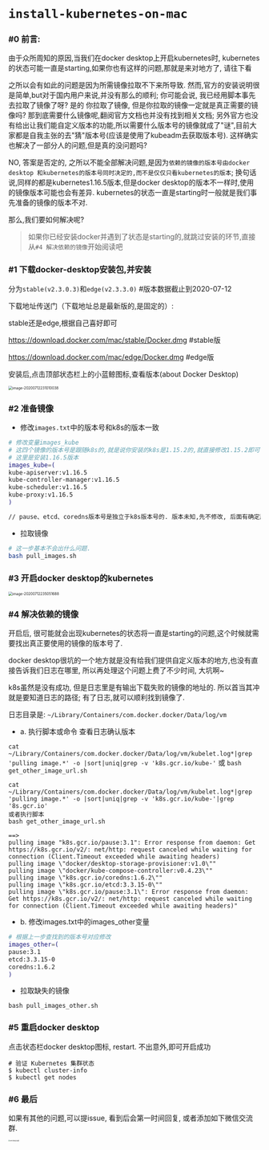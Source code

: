 # `install-kubernetes-on-mac`

### #0 前言:

由于众所周知的原因,当我们在docker desktop上开启kubernetes时, kubernetes的状态可能一直是starting,如果你也有这样的问题,那就是来对地方了, 请往下看

之所以会有如此的问题是因为所需镜像拉取不下来所导致. 然而,官方的安装说明很是简单,but对于国内用户来说,并没有那么的顺利; 你可能会说, 我已经用脚本事先去拉取了镜像了呀? 是的 你拉取了镜像, 但是你拉取的镜像一定就是真正需要的镜像吗? 那到底需要什么镜像呢,翻阅官方文档也并没有找到相关文档; 另外官方也没有给出让我们能自定义版本的功能,所以需要什么版本号的镜像就成了"谜",目前大家都是自我主张的去"猜"版本号(应该是使用了kubeadm去获取版本号). 这样确实也解决了一部分人的问题,但是真的没问题吗? 

NO, 答案是否定的, 之所以不能全部解决问题,是因为`依赖的镜像的版本号由docker desktop 和kubernetes的版本号同时决定的,而不是仅仅只看kubernetes的版本`; 换句话说,同样的都是kubernetes1.16.5版本,但是docker desktop的版本不一样时,使用的镜像版本可能也会有差异. kubernetes的状态一直是starting时一般就是我们事先准备的镜像的版本不对.

那么,我们要如何解决呢?

> 如果你已经安装docker并遇到了状态是starting的,就跳过安装的环节,直接从`#4 解决依赖的镜像`开始阅读吧

### #1 下载docker-desktop安装包,并安装

分为`stable(v2.3.0.3)`和`edge(v2.3.3.0)`  #版本数据截止到2020-07-12

下载地址传送门（下载地址总是最新版的,是固定的）:

 stable还是edge,根据自己喜好即可

https://download.docker.com/mac/stable/Docker.dmg  #stable版

https://download.docker.com/mac/edge/Docker.dmg    #edge版

安装后,点击顶部状态栏上的小蓝鲸图标,查看版本(about Docker Desktop)

<img src="https://note.youdao.com/yws/public/resource/bf8752018b5bf8e4d9b8185e121cbddb/xmlnote/30260C0367044C1C9C0AFF04BADDA727/12771" alt="image-20200712231010038" style="zoom:50%;" />

### #2 准备镜像

- 修改`images.txt`中的版本号和k8s的版本一致

```bash
# 修改变量images_kube
# 这四个镜像的版本号是跟随k8s的,就是说你安装的k8s是1.15.2的,就直接修改1.15.2即可
# 这里是安装1.16.5版本
images_kube=(
kube-apiserver:v1.16.5
kube-controller-manager:v1.16.5
kube-scheduler:v1.16.5
kube-proxy:v1.16.5
)

// pause、etcd、coredns版本号是独立于k8s版本号的. 版本未知,先不修改, 后面有确定版本的办法
```

- 拉取镜像

```bash
# 这一步基本不会出什么问题.
bash pull_images.sh
```
### #3 开启docker desktop的kubernetes

<img src="https://note.youdao.com/yws/public/resource/bf8752018b5bf8e4d9b8185e121cbddb/xmlnote/32BD0E3A398F468F840CCFFED61A2030/12770" alt="image-20200712235051688" style="zoom:50%;" />

### #4 解决依赖的镜像

开启后, 很可能就会出现kubernetes的状态将一直是starting的问题,这个时候就需要找出真正要使用的镜像的版本号了.

docker desktop很坑的一个地方就是没有给我们提供自定义版本的地方,也没有直接告诉我们日志在哪里, 所以再处理这个问题上费了不少时间, 大坑啊~

k8s虽然是没有成功, 但是日志里是有输出下载失败的镜像的地址的. 所以首当其冲就是要知道日志的路径; 有了日志,就可以顺利找到镜像了.

日志目录是: `~/Library/Containers/com.docker.docker/Data/log/vm`

- a. 执行脚本或命令 查看日志确认版本

`cat ~/Library/Containers/com.docker.docker/Data/log/vm/kubelet.log*|grep 'pulling image.*' -o |sort|uniq|grep -v 'k8s.gcr.io/kube-'`
或
`bash get_other_image_url.sh`

```
cat ~/Library/Containers/com.docker.docker/Data/log/vm/kubelet.log*|grep 'pulling image.*' -o |sort|uniq|grep -v 'k8s.gcr.io/kube-'|grep '8s.gcr.io'
或者执行脚本
bash get_other_image_url.sh

==>
pulling image "k8s.gcr.io/pause:3.1": Error response from daemon: Get https://k8s.gcr.io/v2/: net/http: request canceled while waiting for connection (Client.Timeout exceeded while awaiting headers)
pulling image \"docker/desktop-storage-provisioner:v1.0\""
pulling image \"docker/kube-compose-controller:v0.4.23\""
pulling image \"k8s.gcr.io/coredns:1.6.2\""
pulling image \"k8s.gcr.io/etcd:3.3.15-0\""
pulling image \"k8s.gcr.io/pause:3.1\": Error response from daemon: Get https://k8s.gcr.io/v2/: net/http: request canceled while waiting for connection (Client.Timeout exceeded while awaiting headers)"
```

- b. 修改images.txt中的images_other变量
```bash
# 根据上一步查找到的版本号对应修改
images_other=(
pause:3.1
etcd:3.3.15-0
coredns:1.6.2
)
```
- 拉取缺失的镜像

```
bash pull_images_other.sh
```

### #5 重启docker desktop

点击状态栏docker desktop图标, restart. 不出意外,即可开启成功

```
# 验证 Kubernetes 集群状态
$ kubectl cluster-info
$ kubectl get nodes
```

### #6 最后

如果有其他的问题,可以提issue, 看到后会第一时间回复, 或者添加如下微信交流群.

<img src="https://raw.githubusercontent.com/neo515/install-kubernetes-on-mac/master/pics/WechatIMG5.jpeg" alt="wechat交流群" style="zoom:20%;" />

